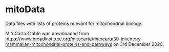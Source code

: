 # mitoData

Data files with lists of proteins relevant for mitochondrial biology.

MitoCarta3 table was downloaded from https://www.broadinstitute.org/mitocarta/mitocarta30-inventory-mammalian-mitochondrial-proteins-and-pathways
on 3rd December 2020.
